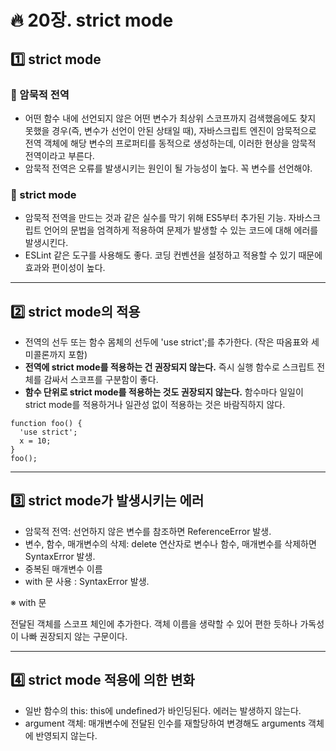 # :fire: 20장. strict mode

## :one: strict mode

### 📖 암묵적 전역

- 어떤 함수 내에 선언되지 않은 어떤 변수가 최상위 스코프까지 검색했음에도 찾지 못했을 경우(즉, 변수가 선언이 안된 상태일 때), 자바스크립트 엔진이 암묵적으로 전역 객체에 해당 변수의 프로퍼티를 동적으로 생성하는데, 이러한 현상을 암묵적 전역이라고 부른다.
- 암묵적 전역은 오류를 발생시키는 원인이 될 가능성이 높다. 꼭 변수를 선언해야.

### 📖 strict mode

- 암묵적 전역을 만드는 것과 같은 실수를 막기 위해 ES5부터 추가된 기능. 자바스크립트 언어의 문법을 엄격하게 적용하여 문제가 발생할 수 있는 코드에 대해 에러를 발생시킨다. 
- ESLint 같은 도구를 사용해도 좋다. 코딩 컨벤션을 설정하고 적용할 수 있기 때문에 효과와 편이성이 높다.

---

## :two: strict mode의 적용

- 전역의 선두 또는 함수 몸체의 선두에 'use strict';를 추가한다. (작은 따옴표와 세미콜론까지 포함)
- **전역에 strict mode를 적용하는 건 권장되지 않는다.** 즉시 실행 함수로 스크립트 전체를 감싸서 스코프를 구분함이 좋다.
- **함수 단위로 strict mode를 적용하는 것도 권장되지 않는다.** 함수마다 일일이 strict mode를 적용하거나 일관성 없이 적용하는 것은 바람직하지 않다.
```
function foo() {
  'use strict';
  x = 10;
}
foo();
```

---

## :three: strict mode가 발생시키는 에러

- 암묵적 전역: 선언하지 않은 변수를 참조하면 ReferenceError 발생.
- 변수, 함수, 매개변수의 삭제: delete 연산자로 변수나 함수, 매개변수를 삭제하면 SyntaxError 발생.
- 중복된 매개변수 이름
- with 문 사용 : SyntaxError 발생.

※ with 문

전달된 객체를 스코프 체인에 추가한다. 객체 이름을 생략할 수 있어 편한 듯하나 가독성이 나빠 권장되지 않는 구문이다.

---

## :four: strict mode 적용에 의한 변화

- 일반 함수의 this: this에 undefined가 바인딩된다. 에러는 발생하지 않는다.
- argument 객체: 매개변수에 전달된 인수를 재할당하여 변경해도 arguments 객체에 반영되지 않는다.
